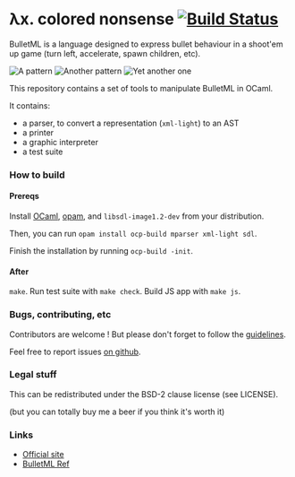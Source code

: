 λx. colored nonsense [![Build Status](https://secure.travis-ci.org/emillon/bulletml.png)](http://travis-ci.org/emillon/bulletml)
====================

BulletML is a language designed to express bullet behaviour in a shoot'em up
game (turn left, accelerate, spawn children, etc).

![A pattern](http://i.imgur.com/KsVnjFN.gif)
![Another pattern](http://i.imgur.com/uZv0jSc.gif)
![Yet another one](http://i.imgur.com/X9ogXAX.gif)

This repository contains a set of tools to manipulate BulletML in OCaml.

It contains:

  - a parser, to convert a representation (`xml-light`) to an AST
  - a printer
  - a graphic interpreter
  - a test suite

### How to build

#### Prereqs

Install [OCaml](http://ocaml.org/), [opam](http://opam.ocamlpro.com/), and
`libsdl-image1.2-dev` from your distribution.

Then, you can run `opam install ocp-build mparser xml-light sdl`.

Finish the installation by running `ocp-build -init`.

#### After

`make`. Run test suite with `make check`. Build JS app with `make js`.

### Bugs, contributing, etc

Contributors are welcome ! But please don't forget to follow the
[guidelines](https://github.com/emillon/bulletml/blob/master/CONTRIBUTING.md).

Feel free to report issues [on github](https://github.com/emillon/bulletml/issues).

### Legal stuff

This can be redistributed under the BSD-2 clause license (see LICENSE).

(but you can totally buy me a beer if you think it's worth it)

### Links

  - [Official site](http://www.asahi-net.or.jp/~cs8k-cyu/bulletml/index_e.html)
  - [BulletML Ref](http://www.asahi-net.or.jp/~cs8k-cyu/bulletml/bulletml_ref_e.html)
